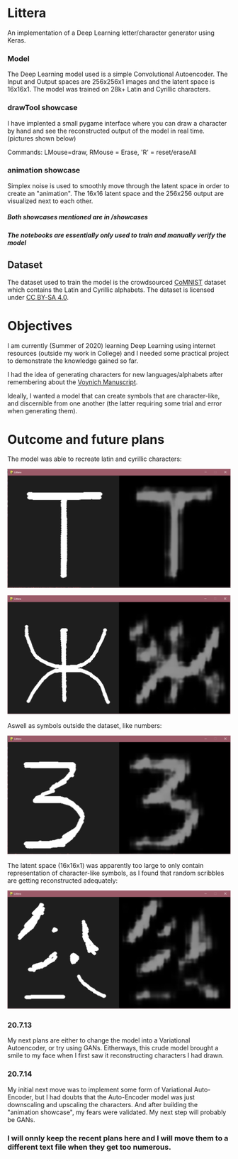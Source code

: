 # Littera
An implementation of a Deep Learning letter/character generator using Keras.




### Model
The Deep Learning model used is a simple Convolutional Autoencoder.
The Input and Output spaces are 256x256x1 images and the latent space is 16x16x1.
The model was trained on 28k+ Latin and Cyrillic characters.

### drawTool showcase
I have implented a small pygame interface where you can draw a character by hand and see the reconstructed output of the model in real time. (pictures shown below)

Commands: LMouse=draw, RMouse = Erase, 'R' = reset/eraseAll

### animation showcase
Simplex noise is used to smoothly move through the latent space in order to create an "animation". The 16x16 latent space and the 256x256 output are visualized next to each other.

##### Both showcases mentioned are in /showcases
##### The notebooks are essentially only used to train and manually verify the model

## Dataset
The dataset used to train the model is the crowdsourced [CoMNIST](https://github.com/GregVial/CoMNIST) dataset which contains the Latin and Cyrillic alphabets.
The dataset is licensed under [CC BY-SA 4.0](https://creativecommons.org/licenses/by-sa/4.0/).

# Objectives
I am currently (Summer of 2020) learning Deep Learning using internet resources (outside my work in College) and I needed some practical project to demonstrate the knowledge gained so far.

I had the idea of generating characters for new languages/alphabets after remembering about the [Voynich Manuscript](https://en.wikipedia.org/wiki/Voynich_manuscript).

Ideally, I wanted a model that can create symbols that are character-like, and discernible from one another (the latter requiring some trial and error when generating them).

# Outcome and future plans

The model was able to recreate latin and cyrillic characters:

![Latin character T](/images/T.PNG)

![Cyrillic character J](/images/J.PNG)

Aswell as symbols outside the dataset, like numbers:

![number 3](/images/3.PNG)

The latent space (16x16x1) was apparently too large to only contain representation of character-like symbols, as I found that random scribbles are getting reconstructed adequately:

![random](/images/random.PNG)

### 20.7.13

My next plans are either to change the model into a Variational Autoencoder, or try using GANs. Eitherways, this crude model brought a smile to my face when I first saw it reconstructing characters I had drawn.

### 20.7.14

My initial next move was to implement some form of Variational Auto-Encoder, but I had doubts that the Auto-Encoder model was just downscaling and upscaling the characters.
And after building the "animation showcase", my fears were validated. My next step will probably be GANs.

### I will onnly keep the recent plans here and I will move them to a different text file when they get too numerous.
